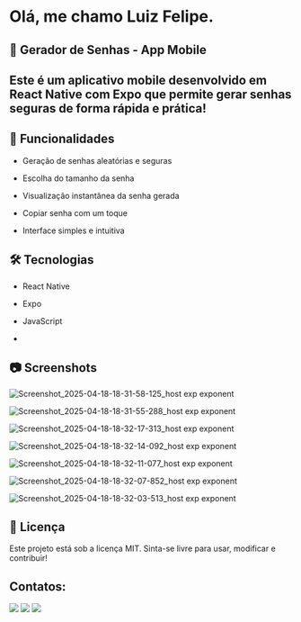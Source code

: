 # Olá, me chamo Luiz Felipe. 

## 🔐 Gerador de Senhas - App Mobile
## Este é um aplicativo mobile desenvolvido em React Native com Expo que permite gerar senhas seguras de forma rápida e prática!

## 📱 Funcionalidades
- Geração de senhas aleatórias e seguras

- Escolha do tamanho da senha

- Visualização instantânea da senha gerada

- Copiar senha com um toque

- Interface simples e intuitiva

## 🛠️ Tecnologias
- React Native

- Expo

- JavaScript
- 
## 📷 Screenshots

![Screenshot_2025-04-18-18-31-58-125_host exp exponent](https://github.com/user-attachments/assets/6f495cbd-b330-4fa9-b6b1-174e5482139b)

![Screenshot_2025-04-18-18-31-55-288_host exp exponent](https://github.com/user-attachments/assets/395ff7d6-e209-4eb1-a676-ae85d4b10346)

![Screenshot_2025-04-18-18-32-17-313_host exp exponent](https://github.com/user-attachments/assets/96262fa3-f311-406c-b533-05c0e2d29089)

![Screenshot_2025-04-18-18-32-14-092_host exp exponent](https://github.com/user-attachments/assets/5a31b5ed-4d04-47c1-aad1-bce434799290)

![Screenshot_2025-04-18-18-32-11-077_host exp exponent](https://github.com/user-attachments/assets/c2947e46-1ae8-4c80-aeaa-b742e744990c)

![Screenshot_2025-04-18-18-32-07-852_host exp exponent](https://github.com/user-attachments/assets/232c4423-cb84-4b00-b76d-f14be86622f0)

![Screenshot_2025-04-18-18-32-03-513_host exp exponent](https://github.com/user-attachments/assets/d1e11153-9f58-4468-b311-114ff6c8e9de)

## 📄 Licença
Este projeto está sob a licença MIT. Sinta-se livre para usar, modificar e contribuir!
## Contatos:
<div>
<a href="https://instagram.com/luizfelipesantos.tn" target="_blank"><img loading="lazy" src="https://img.shields.io/badge/-Instagram-%23E4405F?style=for-the-badge&logo=instagram&logoColor=white" target="_blank"></a>
<a href = "[lokateu.fs@gmail.com](https://mail.google.com/mail/u/0/#inbox?compose=GTvVlcSHwfbFHbjwLHCsbfFrdSfjQBTMDgXmVBkWrXVJcXFfVBmkjmVXdHSKVwHnJdMrmvnVxFwJB)"><img loading="lazy" src="https://img.shields.io/badge/Gmail-D14836?style=for-the-badge&logo=gmail&logoColor=white" target="_blank"></a>
<a href="https://www.linkedin.com/in/seu-usuário-linkedln-aqui" target="_blank"><img loading="lazy" src="https://img.shields.io/badge/-LinkedIn-%230077B5?style=for-the-badge&logo=linkedin&logoColor=white" target="_blank"></a>   
</div>
